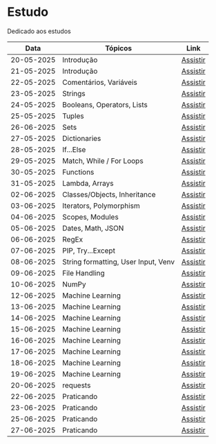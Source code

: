 # Estudo
Dedicado aos estudos

| Data        | Tópicos                                             | Link                                                        |
|-------------|-----------------------------------------------------|-------------------------------------------------------------|
| 20-05-2025  | Introdução                                          | [Assistir](https://youtu.be/q4Sgp1-S5uo)                    |
| 21-05-2025  | Introdução                                          | [Assistir](https://youtu.be/Id-rF46ymCE)                    |
| 22-05-2025  | Comentários, Variáveis                              | [Assistir](https://youtu.be/cCzZfz5-aqc)                    |
| 23-05-2025  | Strings                                             | [Assistir](https://youtu.be/Cy6alfcmq7Q)                    |
| 24-05-2025  | Booleans, Operators, Lists                          | [Assistir](https://youtube.com/live/O1e9OZyOr_o)            |
| 25-05-2025  | Tuples                                              | [Assistir](https://youtube.com/live/rkH4sE5mDSQ)            |
| 26-06-2025  | Sets                                                | [Assistir](https://youtube.com/live/T9JfQMnPZko)            |
| 27-05-2025  | Dictionaries                                        | [Assistir](https://youtube.com/live/GbxtXiLFQFY)            |
| 28-05-2025  | If...Else                                           | [Assistir](https://youtube.com/live/v2WzlqFERr8)            |
| 29-05-2025  | Match, While / For Loops                            | [Assistir](https://youtube.com/live/0Bs4sINszZI)            |
| 30-05-2025  | Functions                                           | [Assistir](https://youtube.com/live/38TqvhPWPZ0)            |
| 31-05-2025  | Lambda, Arrays                                      | [Assistir](https://youtube.com/live/jwqsx-v0ESc)            |
| 02-06-2025  | Classes/Objects, Inheritance                        | [Assistir](https://youtube.com/live/a4d21w1kwIg)            |
| 03-06-2025  | Iterators, Polymorphism                             | [Assistir](https://youtube.com/live/T-E-l53FvUc)            |
| 04-06-2025  | Scopes, Modules                                     | [Assistir](https://youtube.com/live/RzJ9LAyRKxU)            |
| 05-06-2025  | Dates, Math, JSON                                   | [Assistir](https://youtube.com/live/MJkTkW47MbU)            |
| 06-06-2025  | RegEx                                               | [Assistir](https://youtube.com/live/2FMntfplB24)            |
| 07-06-2025  | PIP, Try...Except                                   | [Assistir](https://youtube.com/live/irvjXWqrIcE)            |
| 08-06-2025  | String formatting, User Input, Venv                 | [Assistir](https://youtube.com/live/b8fkFIuZUh8)            |
| 09-06-2025  | File Handling                                       | [Assistir](https://youtube.com/live/8JCG2Nrq82k)            |
| 10-06-2025  | NumPy                                               | [Assistir](https://youtube.com/live/jhW1S3IQ4bU)            |
| 12-06-2025  | Machine Learning                                    | [Assistir](https://youtube.com/live/72Ds2f9NWPo)            |
| 13-06-2025  | Machine Learning                                    | [Assistir](https://youtube.com/live/pdnhA8I4tnw)            |
| 14-06-2025  | Machine Learning                                    | [Assistir](https://youtube.com/live/Ww3As_zvdeM)            |
| 15-06-2025  | Machine Learning                                    | [Assistir](https://youtube.com/live/gY8QjIm1LG4)            |
| 16-06-2025  | Machine Learning                                    | [Assistir](https://youtube.com/live/mxk_kW7e93Y)            |
| 17-06-2025  | Machine Learning                                    | [Assistir](https://youtube.com/live/1DlHjKgv2wc)            |
| 18-06-2025  | Machine Learning                                    | [Assistir](https://youtube.com/live/zr5GTWhjp30)            |
| 19-06-2025  | Machine Learning                                    | [Assistir](https://youtube.com/live/h8LKHzntszU)            |
| 20-06-2025  | requests                                            | [Assistir](https://youtube.com/live/OU23b_qYzHw)            |
| 22-06-2025  | Praticando                                          | [Assistir](https://youtube.com/live/-Qbmadw4M6c)            |
| 23-06-2025  | Praticando                                          | [Assistir](https://youtube.com/live/k4vmapK513s)            |
| 25-06-2025  | Praticando                                          | [Assistir](https://youtube.com/live/QIq31mipmh8)            |
| 27-06-2025  | Praticando                                          | [Assistir](https://youtube.com/live/NF75U8Bbajs)            |